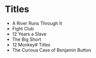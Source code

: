 # Titles

- A River Runs Through It
- Fight Club
- 12 Years a Slave
- The Big Short
- 12 Monkey# Titles
- The Curious Case of Benjamin Button

